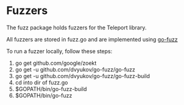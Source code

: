 # Fuzzers

The fuzz package holds fuzzers for the Teleport library.

All fuzzers are stored in fuzz.go and are implemented using [go-fuzz](https://github.com/dvyukov/go-fuzz)

To run a fuzzer locally, follow these steps:
1. go get github.com/google/zoekt
2. go get -u github.com/dvyukov/go-fuzz/go-fuzz
3. go get -u github.com/dvyukov/go-fuzz/go-fuzz-build
4. cd into dir of fuzz.go
5. $GOPATH/bin/go-fuzz-build
6. $GOPATH/bin/go-fuzz

